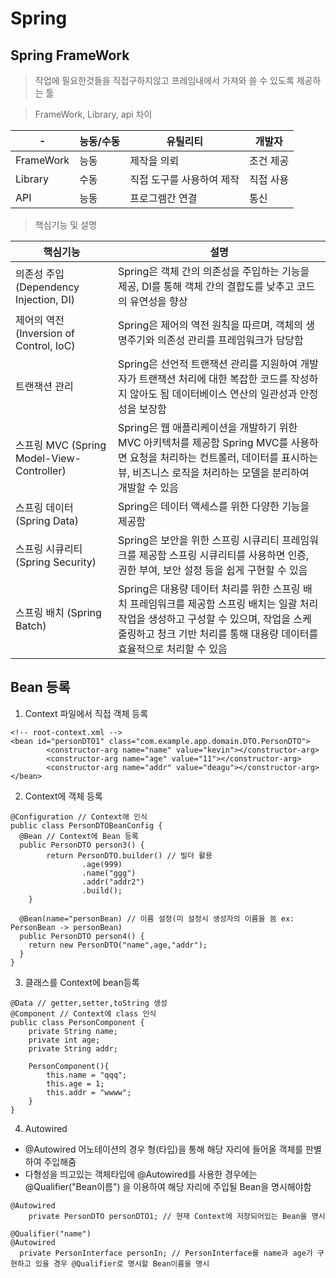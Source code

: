 # Spring

## Spring FrameWork
>작업에 필요한것들을 직접구하지않고 프레임내에서 가져와 쓸 수 있도록 제공하는 툴

> FrameWork, Library, api 차이

|-|능동/수동|유틸리티|개발자
|---|---|---|---|
|FrameWork|능동|제작을 의뢰|조건 제공
|Library|수동|직접 도구를 사용하여 제작|직접 사용
|API|능동|프로그렘간 연결|통신

> 핵심기능 및 설명

|핵심기능|설명|
|---|---|
|의존성 주입 (Dependency Injection, DI)|Spring은 객체 간의 의존성을 주입하는 기능을 제공, DI를 통해 객체 간의 결합도를 낮추고 코드의 유연성을 향상
|제어의 역전 (Inversion of Control, IoC)|Spring은 제어의 역전 원칙을 따르며, 객체의 생명주기와 의존성 관리를 프레임워크가 담당함
|트랜잭션 관리|Spring은 선언적 트랜잭션 관리를 지원하여 개발자가 트랜잭션 처리에 대한 복잡한 코드를 작성하지 않아도 됨 데이터베이스 연산의 일관성과 안정성을 보장함
|스프링 MVC (Spring Model-View-Controller)|Spring은 웹 애플리케이션을 개발하기 위한 MVC 아키텍처를 제공함 Spring MVC를 사용하면 요청을 처리하는 컨트롤러, 데이터를 표시하는 뷰, 비즈니스 로직을 처리하는 모델을 분리하여 개발할 수 있음
|스프링 데이터 (Spring Data)|Spring은 데이터 액세스를 위한 다양한 기능을 제공함
|스프링 시큐리티 (Spring Security)|Spring은 보안을 위한 스프링 시큐리티 프레임워크를 제공함 스프링 시큐리티를 사용하면 인증, 권한 부여, 보안 설정 등을 쉽게 구현할 수 있음
|스프링 배치 (Spring Batch)|Spring은 대용량 데이터 처리를 위한 스프링 배치 프레임워크를 제공함 스프링 배치는 일괄 처리 작업을 생성하고 구성할 수 있으며, 작업을 스케줄링하고 청크 기반 처리를 통해 대용량 데이터를 효율적으로 처리할 수 있음

## Bean 등록
1. Context 파일에서 직접 객체 등록
```
<!-- root-context.xml -->
<bean id="personDTO1" class="com.example.app.domain.DTO.PersonDTO">
		<constructor-arg name="name" value="kevin"></constructor-arg>
		<constructor-arg name="age" value="11"></constructor-arg>
		<constructor-arg name="addr" value="deagu"></constructor-arg>
</bean>
```

2. Context에 객체 등록
```
@Configuration // Context에 인식
public class PersonDTOBeanConfig {
  @Bean // Context에 Bean 등록
  public PersonDTO person3() {
		return PersonDTO.builder() // 빌더 활용
				.age(999)
				.name("ggg")
				.addr("addr2")
				.build();
	}

  @Bean(name="personBean) // 이름 설정(미 설정시 생성자의 이름을 씀 ex: PersonBean -> personBean)
  public PersonDTO person4() {
    return new PersonDTO("name",age,"addr");
  }
}
```

3. 클래스를 Context에 bean등록
```
@Data // getter,setter,toString 생성
@Component // Context에 class 인식
public class PersonComponent {
	private String name;
	private int age;
	private String addr;
	
	PersonComponent(){
		this.name = "qqq";
		this.age = 1;
		this.addr = "wwww";
	}
}
```

4. Autowired
+ @Autowired 어노테이션의 경우 형(타입)을 통해 해당 자리에 들어올 객체를 판별하여 주입해줌
+ 다형성을 띄고있는 객체타입에 @Autowired를 사용한 경우에는 @Qualifier("Bean이름") 을 이용하여 해당 자리에 주입될 Bean을 명시해야함

```
@Autowired
	private PersonDTO personDTO1; // 현재 Context에 저장되어있는 Bean을 명시

@Qualifier("name")
@Autowired
  private PersonInterface personIn; // PersonInterface를 name과 age가 구현하고 있을 경우 @Qualifier로 명시할 Bean이름을 명시
```


